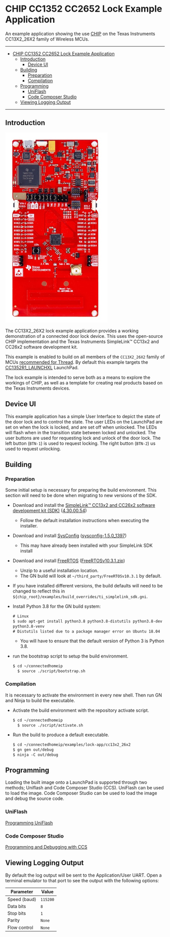 # CHIP CC1352 CC2652 Lock Example Application

An example application showing the use [CHIP][chip] on the Texas Instruments
CC13X2_26X2 family of Wireless MCUs.


---

- [CHIP CC1352 CC2652 Lock Example Application](#chip-cc1352-cc2652-lock-example-application)
  - [Introduction](#introduction)
    - [Device UI](#device-ui)
  - [Building](#building)
    - [Preparation](#preparation)
    - [Compilation](#compilation)
  - [Programming](#programming)
    - [UniFlash](#uniflash)
    - [Code Composer Studio](#code-composer-studio)
  - [Viewing Logging Output](#viewing-logging-output)

---


## Introduction

![CC1352R1_LAUNCHXL](doc/images/cc1352r1_launchxl.jpg)

The CC13X2_26X2 lock example application provides a working demonstration of a
connected door lock device. This uses the open-source CHIP implementation and
the Texas Instruments SimpleLink™ CC13x2 and CC26x2 software development kit.

This example is enabled to build on all members of the `CC13X2_26X2` family of
MCUs [recommended for Thread][ti_thread_dnd]. By default this example targets
the [CC1352R1_LAUNCHXL][cc1352r1_launchxl] LaunchPad. 

The lock example is intended to serve both as a means to explore the workings
of CHIP, as well as a template for creating real products based on the Texas
Instruments devices.


## Device UI

This example application has a simple User Interface to depict the state of the
door lock and to control the state. The user LEDs on the LaunchPad are set on
when the lock is locked, and are set off when unlocked. The LEDs will flash
when in the transition state between locked and unlocked. The user buttons are
used for requesting lock and unlock of the door lock. The left button (`BTN-1`)
is used to request locking. The right button (`BTN-2`) us used to request
unlocking.


## Building

### Preparation

Some initial setup is necessary for preparing the build environment. This
section will need to be done when migrating to new versions of the SDK.

- Download and install the [SimpleLink™ CC13x2 and CC26x2 software development
  kit (SDK)][simplelink_sdk] ([4.30.00.54][simplelink_sdk_4.30.00.54])

  - Follow the default installation instructions when executing the installer.

- Download and install [SysConfig][sysconfig]
  ([sysconfig-1.5.0_1397][sysconfig-1.5.0_1397])

  - This may have already been installed with your SimpleLink SDK install

- Download and install [FreeRTOS][freertos]
  ([FreeRTOSv10.3.1.zip][freertosv10.3.1])

  - Unzip to a useful installation location.
  - The GN build will look at `~/third_party/FreeRTOSv10.3.1` by default.

- If you have installed different versions, the build defaults will need to be
  changed to reflect this in
  `${chip_root}/examples/build_overrides/ti_simplelink_sdk.gni`.

- Install Python 3.8 for the GN build system:

  ```
  # Linux
  $ sudo apt-get install python3.8 python3.8-distutils python3.8-dev python3.8-venv
  # Distutils listed due to a package manager error on Ubuntu 18.04

  ```

  - You will have to ensure that the default version of Python 3 is Python 3.8.

- run the bootstrap script to setup the build environment.

  ```
  $ cd ~/connectedhomeip
	$ source ./script/bootstrap.sh

  ```


### Compilation

It is necessary to activate the environment in every new shell. Then run GN and
Ninja to build the executable.

- Activate the build environment with the repository activate script.

  ```
  $ cd ~/connectedhomeip
	$ source ./script/activate.sh

  ```

- Run the build to produce a default executable.

  ```
  $ cd ~/connectedhomeip/examples/lock-app/cc13x2_26x2
  $ gn gen out/debug
  $ ninja -C out/debug

  ```

## Programming

Loading the built image onto a LaunchPad is supported through two methods;
Uniflash and Code Composer Studio (CCS). UniFlash can be used to load the
image. Code Composer Studio can be used to load the image and debug the source
code.

### UniFlash

[Programming UniFlash](doc/programming-uniflash.md)


### Code Composer Studio

[Programming and Debugging with CCS](doc/programming-ccs.md)


## Viewing Logging Output

By default the log output will be sent to the Application/User UART. Open a
terminal emulator to that port to see the output with the following options:

| Parameter    | Value    |
| ------------ | -------- |
| Speed (baud) | `115200` |
| Data bits    | `8`      |
| Stop bits    | `1`      |
| Parity       | `None`   |
| Flow control | `None`   |


[chip]: https://github.com/project-chip/connectedhomeip
[cc1352r1_launchxl]: https://www.ti.com/tool/LAUNCHXL-CC1352R1
[simplelink_sdk]: https://www.ti.com/tool/SIMPLELINK-CC13X2-26X2-SDK
[simplelink_sdk_4.30.00.54]: https://www.ti.com/tool/download/SIMPLELINK-CC13X2-26X2-SDK/4.30.00.54
[sysconfig]: https://www.ti.com/tool/SYSCONFIG
[sysconfig-1.5.0_1397]: http://software-dl.ti.com/ccs/esd/sysconfig/sysconfig-1.5.0_1397-setup.run
[freertos]: https://www.freertos.org/index.html
[freertosv10.3.1]: https://github.com/FreeRTOS/FreeRTOS/releases/download/V10.3.1/FreeRTOSv10.3.1.zip
[ti_thread_dnd]:https://www.ti.com/wireless-connectivity/thread/design-development.html

